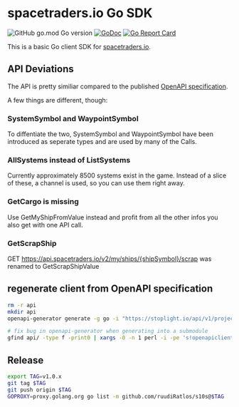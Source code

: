 # spacetraders.io Go SDK

![GitHub go.mod Go version](https://img.shields.io/github/go-mod/go-version/ruudiRatlos/s10s?style=flat-square)
[![GoDoc](https://godoc.org/github.com/ruudiRatlos/s10s?status.svg)](https://pkg.go.dev/github.com/ruudiRatlos/s10s)
[![Go Report Card](https://goreportcard.com/badge/github.com/ruudiRatlos/s10s)](https://goreportcard.com/report/github.com/ruudiRatlos/s10s)


This is a basic Go client SDK for [spacetraders.io](https://spacetraders.io).

## API Deviations

The API is pretty similiar compared to the published [OpenAPI specification](https://stoplight.io/api/v1/projects/spacetraders/spacetraders/nodes/reference/SpaceTraders.json?fromExportButton=true&snapshotType=http_service&deref=optimizedBundle).

A few things are different, though:

### SystemSymbol and WaypointSymbol

To diffentiate the two, SystemSymbol and WaypointSymbol have been introduced as
seperate types and are used by many of the Calls.

### AllSystems instead of ListSystems

Currently approximately 8500 systems exist in the game. Instead of a slice of
these, a channel is used, so you can use them right away.

### GetCargo is missing
Use GetMyShipFromValue instead and profit from all the other infos you also get
with one API call.

### GetScrapShip
GET https://api.spacetraders.io/v2/my/ships/{shipSymbol}/scrap was renamed to GetScrapShipValue

## regenerate client from OpenAPI specification

```bash
rm -r api
mkdir api
openapi-generator generate -g go -i "https://stoplight.io/api/v1/projects/spacetraders/spacetraders/nodes/reference/SpaceTraders.json?fromExportButton=true&snapshotType=http_service&deref=optimizedBundle" --skip-validate-spec --package-name "api" -o api -c openapi-cfg.json --git-host github.com --git-repo-id s10s --git-user-id ruudiRatlos

# fix bug in openapi-generator when generating into a submodule
gfind api/ -type f -print0 | xargs -0 -n 1 perl -i -pe 's!openapiclient "github.com/ruudiRatlos/s10s"!openapiclient "github.com/ruudiRatlos/s10s/api"!'
```

## Release

```bash
export TAG=v1.0.x
git tag $TAG
git push origin $TAG
GOPROXY=proxy.golang.org go list -m github.com/ruudiRatlos/s10s@$TAG


